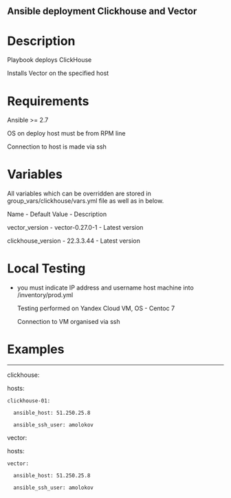 ## Ansible deployment Clickhouse and Vector  

# Description

Playbook deploys ClickHouse

Installs Vector on the specified host


# Requirements

Ansible >= 2.7

OS on deploy host must be from RPM line

Connection to host is made via ssh

# Variables

All variables which can be overridden are stored in group_vars/clickhouse/vars.yml file as well as in below.

Name	             -       Default Value	    -   Description

vector_version       -	     vector-0.27.0-1    -  	Latest version

clickhouse_version   -       22.3.3.44	        -    Latest version


# Local Testing
 
- you must indicate IP address and username host machine into /inventory/prod.yml 

  Testing performed on Yandex Cloud VM, ОS - Centoc 7
  
  Connection to VM organised via ssh

# Examples

---
clickhouse:

  hosts:

    clickhouse-01:

      ansible_host: 51.250.25.8

      ansible_ssh_user: amolokov
vector:

  hosts:

    vector:

      ansible_host: 51.250.25.8

      ansible_ssh_user: amolokov

